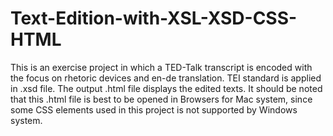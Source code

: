 # Text-Edition-with-XSL-XSD-CSS-HTML
This is an exercise project in which a TED-Talk transcript is encoded with the focus on rhetoric devices and en-de translation. TEI standard is applied in .xsd file. The output .html file displays the edited texts. It should be noted that this .html file is best to be opened in Browsers for Mac system, since some CSS elements used in this project is not supported by Windows system.
